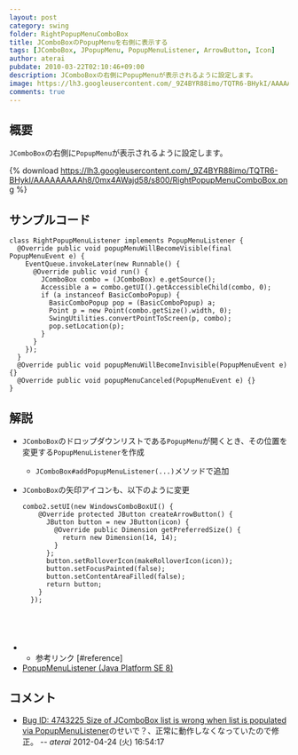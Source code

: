 ```yaml
---
layout: post
category: swing
folder: RightPopupMenuComboBox
title: JComboBoxのPopupMenuを右側に表示する
tags: [JComboBox, JPopupMenu, PopupMenuListener, ArrowButton, Icon]
author: aterai
pubdate: 2010-03-22T02:10:46+09:00
description: JComboBoxの右側にPopupMenuが表示されるように設定します。
image: https://lh3.googleusercontent.com/_9Z4BYR88imo/TQTR6-BHykI/AAAAAAAAAh8/0mx4AWajd58/s800/RightPopupMenuComboBox.png
comments: true
---
```

## 概要
`JComboBox`の右側に`PopupMenu`が表示されるように設定します。

{% download https://lh3.googleusercontent.com/_9Z4BYR88imo/TQTR6-BHykI/AAAAAAAAAh8/0mx4AWajd58/s800/RightPopupMenuComboBox.png %}

## サンプルコード
<pre class="prettyprint"><code>class RightPopupMenuListener implements PopupMenuListener {
  @Override public void popupMenuWillBecomeVisible(final PopupMenuEvent e) {
    EventQueue.invokeLater(new Runnable() {
      @Override public void run() {
        JComboBox combo = (JComboBox) e.getSource();
        Accessible a = combo.getUI().getAccessibleChild(combo, 0);
        if (a instanceof BasicComboPopup) {
          BasicComboPopup pop = (BasicComboPopup) a;
          Point p = new Point(combo.getSize().width, 0);
          SwingUtilities.convertPointToScreen(p, combo);
          pop.setLocation(p);
        }
      }
    });
  }
  @Override public void popupMenuWillBecomeInvisible(PopupMenuEvent e) {}
  @Override public void popupMenuCanceled(PopupMenuEvent e) {}
}
</code></pre>

## 解説
- `JComboBox`のドロップダウンリストである`PopupMenu`が開くとき、その位置を変更する`PopupMenuListener`を作成
    - `JComboBox#addPopupMenuListener(...)`メソッドで追加
- `JComboBox`の矢印アイコンも、以下のように変更
    
    <pre class="prettyprint"><code>combo2.setUI(new WindowsComboBoxUI() {
      @Override protected JButton createArrowButton() {
        JButton button = new JButton(icon) {
          @Override public Dimension getPreferredSize() {
            return new Dimension(14, 14);
          }
        };
        button.setRolloverIcon(makeRolloverIcon(icon));
        button.setFocusPainted(false);
        button.setContentAreaFilled(false);
        return button;
      }
    });
</code></pre>
- * 参考リンク [#reference]
- [PopupMenuListener (Java Platform SE 8)](https://docs.oracle.com/javase/jp/8/docs/api/javax/swing/event/PopupMenuListener.html)

<!-- dummy comment line for breaking list -->

## コメント
- [Bug ID: 4743225 Size of JComboBox list is wrong when list is populated via PopupMenuListener](http://bugs.java.com/bugdatabase/view_bug.do?bug_id=4743225)のせいで？、正常に動作しなくなっていたので修正。 -- *aterai* 2012-04-24 (火) 16:54:17

<!-- dummy comment line for breaking list -->
